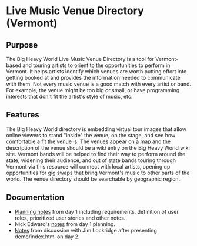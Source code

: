 Live Music Venue Directory (Vermont)
====================================

Purpose
-------

The Big Heavy World Live Music Venue Directory is a tool for
Vermont-based and touring artists to orient to the opportunities to
perform in Vermont. It helps artists identify which venues are worth
putting effort into getting booked at and provides the information
needed to communicate with them. Not every music venue is a good match
with every artist or band. For example, the venue might be too big or
small, or have programming interests that don't fit the artist's style
of music, etc.

Features
--------

The Big Heavy World directory is embedding virtual tour images that
allow online viewers to stand "inside" the venue, on the stage, and
see how comfortable a fit the venue is. The venues appear on a map and
the description of the venue should be a wiki entry on the Big Heavy
World wiki site. Vermont bands will be helped to find their way to
perform around the state, widening their audience, and out of state
bands touring through Vermont via this resource will connect with
local artists, opening up opportunities for gig swaps that bring
Vermont's music to other parts of the world. The venue directory
should be searchable by geographic region.

Documentation
-------------

* [Planning notes](docs/planning-notes.md) from day 1 including requirements,
  definition of user roles, prioritized user stories and other notes.
* Nick Edward's [notes](docs/BigHeavyWorldNotes.txt) from day 1 planning.
* [Notes](docs/demo-review-notes.md) from discussion with Jim Lockridge after
  presenting demo/index.html on day 2.
